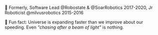 :turtle: Formerly, Software Lead @Robostate & @SoarRobotics 2017-2020, Jr Roboticist @milvusrobotics 2015-2016

:telescope: Fun fact: Universe is expanding faster than we improve about our speeding. Even _"chasing after a beam of light"_ is nothing.

